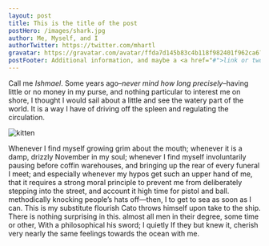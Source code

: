```yaml
---
layout: post
title: This is the title of the post
postHero: /images/shark.jpg
author: Me, Myself, and I
authorTwitter: https://twitter.com/mhartl
gravatar: https://gravatar.com/avatar/ffda7d145b83c4b118f982401f962ca6?s=150
postFooter: Additional information, and maybe a <a href="#">link or two</a>
---
```


Call me *Ishmael*. Some years ago–*never mind how long
precisely*–having little or no money in my purse, and nothing
particular to interest me on shore, I thought I would sail about a little and see the watery part of the world. It is a way I have of driving off the spleen and regulating the circulation.

<img class="pull-left" src="https://placekitten.com/g/400/200" alt="kitten">

Whenever I find myself growing grim about the mouth; whenever it is a damp, drizzly November in my soul; whenever I find myself involuntarily pausing before coffin warehouses, and bringing up the rear of every funeral I meet; and especially whenever my hypos get such an upper hand of me, that it requires a strong moral principle to prevent me from deliberately stepping
into the street, and
account it high time
for pistol and ball.
methodically knocking people’s hats off—then, I
to get to sea as soon as I can. This is my substitute
flourish Cato throws himself upon
take to the ship. There is nothing surprising in this. almost all men in their degree, some time or other,
With a philosophical
his sword; I quietly
If they but knew it,
cherish very nearly the same feelings towards the ocean with me.
